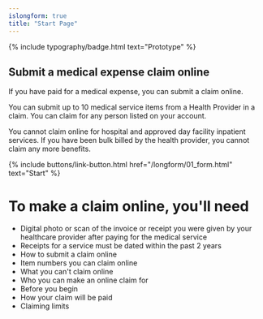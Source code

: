 ```yaml
---
islongform: true
title: "Start Page"
---
```

{% include typography/badge.html text="Prototype" %}
## Submit a medical expense claim online

If you have paid for a medical expense, you can submit a claim online. 

You can submit up to 10 medical service items from a Health Provider in a claim. You can claim for any person listed on your account. 

You cannot claim online for hospital and approved day facility inpatient services. If you have been bulk billed by the health provider, you cannot claim any more benefits.

{% include buttons/link-button.html href="/longform/01_form.html" text="Start" %}

# To make a claim online, you'll need

- Digital photo or scan of the invoice or receipt you were given by your healthcare provider after paying for the medical service
- Receipts for a service must be dated within the past 2 years
- How to submit a claim online
- Item numbers you can claim online
- What you can't claim online
- Who you can make an online claim for
- Before you begin
- How your claim will be paid
- Claiming limits
 
